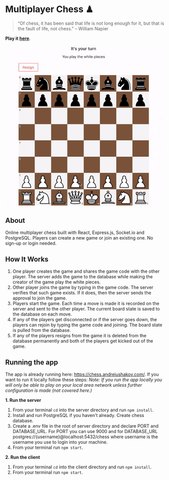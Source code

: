 # Multiplayer Chess ♟

> “Of chess, it has been said that life is not long enough for it, but that is the fault of life, not chess.” – William Napier

**Play it [here](https://chess.andreiushakov.com/)**.

![Chess demo](demo/chess-demo.gif)

## About

Online multiplayer chess built with React, Express.js, Socket.io and PostgreSQL. Players can create a new game or join an existing one. No sign-up or login needed.

## How It Works

1. One player creates the game and shares the game code with the other player. The server adds the game to the database while making the creator of the game play the white pieces.
2. Other player joins the game by typing in the game code. The server verifies that such game exists. If it does, then the server sends the approval to join the game.
3. Players start the game. Each time a move is made it is recorded on the server and sent to the other player. The current board state is saved to the database on each move.
4. If any of the players get disconnected or if the server goes down, the players can rejoin by typing the game code and joining. The board state is pulled from the database.
5. If any of the players resigns from the game it is deleted from the database permanently and both of the players get kicked out of the game.

## Running the app

The app is already running here: https://chess.andreiushakov.com/. If you want to run it locally follow these steps:
_Note: If you run the app locally you will only be able to play on your local area network unless further configuration is made (not covered here.)_

**1. Run the server**

1.  From your terminal `cd` into the server directory and run `npm install`.
2.  Install and run PostgreSQL if you haven't already. Create chess database.
3.  Create a .env file in the root of server directory and declare PORT and DATABASE_URL. For PORT you can use 9000 and for DATABASE_URL postgres://{username}@localhost:5432/chess where username is the username you use to login into your machine.
4.  From your terminal run `npm start`.

**2. Run the client**

1.  From your terminal `cd` into the client directory and run `npm install`.
2.  From your terminal run `npm start`.
